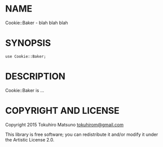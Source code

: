 NAME
====

Cookie::Baker - blah blah blah

SYNOPSIS
========

    use Cookie::Baker;

DESCRIPTION
===========

Cookie::Baker is ...

COPYRIGHT AND LICENSE
=====================

Copyright 2015 Tokuhiro Matsuno <tokuhirom@gmail.com>

This library is free software; you can redistribute it and/or modify it under the Artistic License 2.0.

